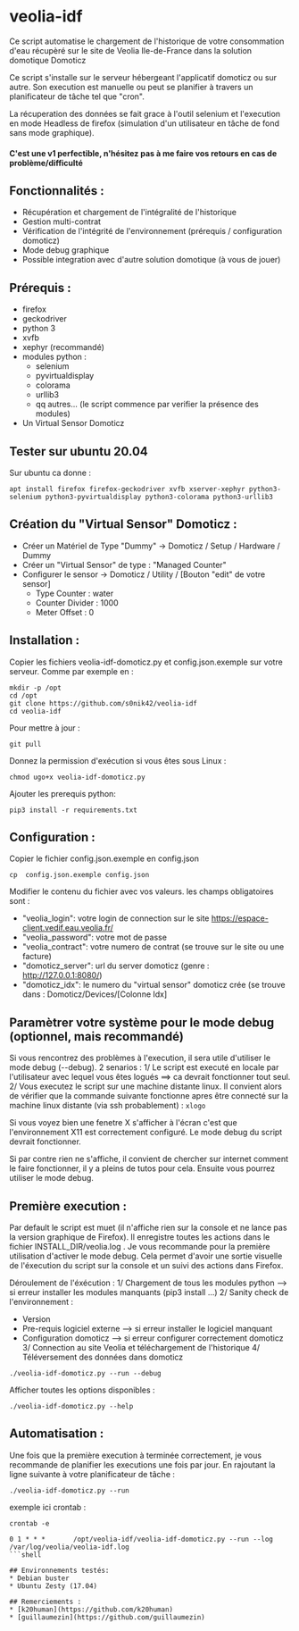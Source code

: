 # veolia-idf
Ce script automatise le chargement de l'historique de votre consommation d'eau récupèré sur le site de Veolia Ile-de-France dans la solution domotique Domoticz

Ce script s'installe sur le serveur hébergeant l'applicatif domoticz ou sur autre. Son execution est manuelle ou peut se planifier à travers un planificateur de tâche tel que "cron".

La récuperation des données se fait grace à l'outil selenium et l'execution en mode Headless de firefox (simulation d'un utilisateur en tâche de fond sans mode graphique).

#### C'est une v1 perfectible, n'hésitez pas à me faire vos retours en cas de problème/difficulté

## Fonctionnalités :
* Récupération et chargement de l'intégralité de l'historique
* Gestion multi-contrat
* Vérification de l'intégrité de l'environnement (prérequis / configuration domoticz)
* Mode debug graphique
* Possible integration avec d'autre solution domotique (à vous de jouer)

## Prérequis :
* firefox
* geckodriver
* python 3
* xvfb
* xephyr (recommandé)
* modules python :
  * selenium
  * pyvirtualdisplay
  * colorama
  * urllib3
  * qq autres... (le script commence par verifier la présence des modules)
* Un Virtual Sensor Domoticz

## Tester sur ubuntu 20.04

Sur ubuntu ca donne :
```shell
apt install firefox firefox-geckodriver xvfb xserver-xephyr python3-selenium python3-pyvirtualdisplay python3-colorama python3-urllib3
```


## Création du "Virtual Sensor" Domoticz :
* Créer un Matériel de Type "Dummy" -> Domoticz / Setup / Hardware / Dummy
* Créer un "Virtual Sensor" de type : "Managed Counter"
* Configurer le sensor -> Domoticz / Utility / [Bouton "edit" de votre sensor]
  * Type Counter : water
  * Counter Divider : 1000
  * Meter Offset : 0

## Installation :

Copier les fichiers veolia-idf-domoticz.py et config.json.exemple sur votre serveur. Comme par exemple en :
```shell
mkdir -p /opt
cd /opt
git clone https://github.com/s0nik42/veolia-idf
cd veolia-idf
```
Pour mettre à jour :
```shell
git pull
```
Donnez la permission d'exécution si vous êtes sous Linux :
```shell
chmod ugo+x veolia-idf-domoticz.py
```
Ajouter les prerequis python:
```shell
pip3 install -r requirements.txt
```

## Configuration :
Copier le fichier config.json.exemple en config.json
```shell
cp  config.json.exemple config.json
```
Modifier le contenu du fichier avec vos valeurs. les champs obligatoires sont :
* "veolia_login": votre login de connection sur le site https://espace-client.vedif.eau.veolia.fr/
* "veolia_password": votre mot de passe
* "veolia_contract": votre numero de contrat (se trouve sur le site ou une facture)
* "domoticz_server": url du server domoticz (genre : http://127.0.0.1:8080/)
* "domoticz_idx": le numero du "virtual sensor" domoticz crée (se trouve dans : Domoticz/Devices/[Colonne Idx]

## Paramètrer votre système pour le mode debug (optionnel, mais recommandé)
Si vous rencontrez des problèmes à l'execution, il sera utile d'utiliser le mode debug (--debug). 2 senarios :
1/ Le script est executé en locale par l'utilisateur avec lequel vous êtes logués  ==> ca devrait fonctionner tout seul.
2/ Vous executez le script sur une machine distante linux. Il convient alors de vérifier que la commande suivante fonctionne apres être connecté sur la machine linux distante (via ssh probablement) :
`xlogo`

Si vous voyez bien une fenetre X s'afficher à l'écran c'est que l'environnement X11 est correctement configuré. Le mode debug du script devrait fonctionner.

Si par contre rien ne s'affiche, il convient de chercher sur internet comment le faire fonctionner, il y a pleins de tutos pour cela. Ensuite vous pourrez utiliser le mode debug.

## Première execution :
Par default le script est muet (il n'affiche rien sur la console et ne lance pas la version graphique de Firefox). Il enregistre toutes les actions dans le fichier INSTALL_DIR/veolia.log .
Je vous recommande pour la première utilisation d'activer le mode debug. Cela permet d'avoir une sortie visuelle de l'éxecution du script sur la console et un suivi des actions dans Firefox.

Déroulement de l'éxécution :
1/ Chargement de tous les modules python --> si erreur installer les modules manquants (pip3 install ...)
2/ Sanity check de l'environnement :
 * Version
 * Pre-requis logiciel externe --> si erreur installer le logiciel manquant
 * Configuration domoticz --> si erreur configurer correctement domoticz
3/ Connection au site Veolia et téléchargement de l'historique
4/ Téléversement des données dans domoticz

```shell
./veolia-idf-domoticz.py --run --debug
```
Afficher toutes les options disponibles :
```shell
./veolia-idf-domoticz.py --help
```

## Automatisation :
Une fois que la première execution à terminée correctement, je vous recommande de planifier les executions une fois par jour. En rajoutant la ligne suivante à votre planificateur de tâche :
```shell
./veolia-idf-domoticz.py --run
```

exemple ici crontab :
```shell
crontab -e
```
```crontab
0 1 * * *       /opt/veolia-idf/veolia-idf-domoticz.py --run --log /var/log/veolia/veolia-idf.log
```shell

## Environnements testés:
* Debian buster
* Ubuntu Zesty (17.04)

## Remerciements :
* [k20human](https://github.com/k20human)
* [guillaumezin](https://github.com/guillaumezin)
